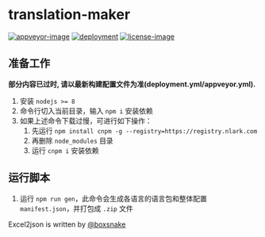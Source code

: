 # translation-maker

[![appveyor-image]][appveyor-url] [![deployment]][deployment-url] [![license-image]][license-url]

[appveyor-image]: https://img.shields.io/appveyor/ci/kongying-tavern/translation-maker.svg?style=flat&logo=appveyor&logoColor=FFFFFF&label=main
[appveyor-url]: https://ci.appveyor.com/project/kongying-tavern/translation-maker

[deployment]: https://github.com/kongying-tavern/translation-maker/actions/workflows/deployment.yml/badge.svg?branch=main
[deployment-url]: https://github.com/kongying-tavern/translation-maker/actions/workflows/deployment.yml

[license-image]: https://img.shields.io/github/license/kongying-tavern/translation-maker?style=flat
[license-url]: https://github.com/kongying-tavern/translation-maker

## 准备工作
**部分内容已过时, 请以最新构建配置文件为准(deployment.yml/appveyor.yml).**
1. 安装 `nodejs >= 8`
2. 命令行切入当前目录，输入 `npm i` 安装依赖
3. 如果上述命令下载过慢，可进行如下操作：
    1. 先运行 `npm install cnpm -g --registry=https://registry.nlark.com`
    2. 再删除 `node_modules` 目录
    3. 运行 `cnpm i` 安装依赖

## 运行脚本

1. 运行 `npm run gen`，此命令会生成各语言的语言包和整体配置 `manifest.json`，并打包成 `.zip` 文件

Excel2json is written by [@boxsnake](https://github.com/boxsnake "boxsnake")


